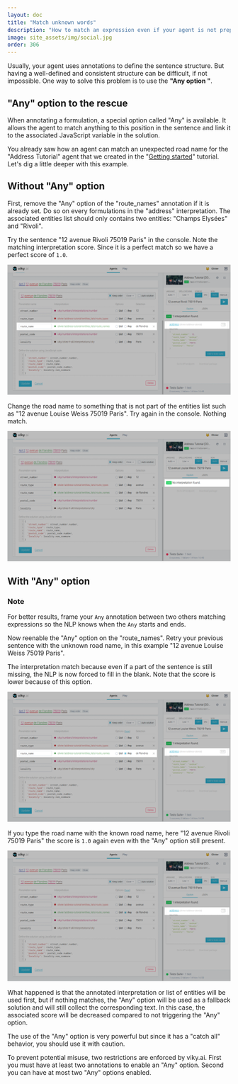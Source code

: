 ```yaml
---
layout: doc
title: "Match unknown words"
description: "How to match an expression even if your agent is not prepared for it."
image: site_assets/img/social.jpg
order: 306
---
```


Usually, your agent uses annotations to define the sentence structure. But having a well-defined and consistent structure can be difficult, if not impossible. One way to solve this problem is to use the **"Any option "**.

## "Any" option to the rescue

When annotating a formulation, a special option called "Any" is available. It allows the agent to match anything to this position in the sentence and link it to the associated JavaScript variable in the solution.

You already saw how an agent can match an unexpected road name for the "Address Tutorial" agent that we created in the "[Getting started](/doc/tutorials/getting-started-part-3/#route-name)" tutorial. Let's dig a little deeper with this example.


## Without "Any" option

First, remove the "Any" option of the "route_names" annotation if it is already set. Do so on every formulations in the "address" interpretation. The associated entities list should only contains two entities: "Champs Elysées" and  "Rivoli".

Try the sentence "12 avenue Rivoli 75019 Paris" in the console. Note the matching interpretation score. Since it is a perfect match so we have a perfect score of `1.0`.

![Console perfect match](img/01_no_any_perfect_match.png "Perfect match on an expected sentence")

Change the road name to something that is not part of the entities list such as "12 avenue Louise Weiss 75019 Paris". Try again in the console. Nothing match.

![Console nothing match](img/02_no_any_no_match.png "Nothing match because of unexpected road name")


## With "Any" option

<aside class="note">
  <h3>Note</h3>
  <p>
    For better results, frame your <code>Any</code> annotation between two others matching expressions so the NLP knows when the <code>Any</code> starts and ends.
  </p>
</aside>

Now reenable the "Any" option on the "route_names". Retry your previous sentence with the unknown road name, in this example "12 avenue Louise Weiss 75019 Paris".

The interpretation match because even if a part of the sentence is still missing, the NLP is now forced to fill in the blank. Note that the score is lower because of this option.

![Console any match](img/03_any_partial_match.png "One match thanks to the 'any' option despite unexpected road name")

If you type the road name with the known road name, here "12 avenue Rivoli 75019 Paris" the score is `1.0` again even with the "Any" option still present.

![Console any perfect match](img/04_any_perfect_match.png "Perfect match on expected road name even with the 'any' option")

What happened is that the annotated interpretation or list of entities will be used first, but if nothing matches, the "Any" option will be used as a fallback solution and will still collect the corresponding text. In this case, the associated score will be decreased compared to not triggering the "Any" option.

<aside class="warning">
  <p>
    The use of the "Any" option is very powerful but since it has a "catch all" behavior, you should use it with caution.
  </p>
  <p>
    To prevent potential misuse, two restrictions are enforced by viky.ai. First you must have at least two annotations to enable an "Any" option. Second you can have at most two "Any" options enabled.
  </p>
</aside>
